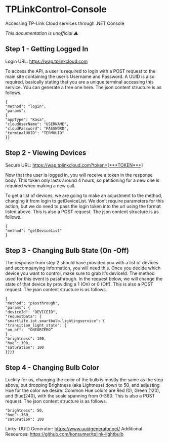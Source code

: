 # TPLinkControl-Console
Accessing TP-Link Cloud services through .NET Console

*This documentation is unofficial ⚠️*

## Step 1 - Getting Logged In

Login URL: https://wap.tplinkcloud.com

To access the API, a user is required to login with a POST request to the main site containing the user’s Username and Password. A UUID is also required, basically stating that you are a unique terminal accessing this service. You can generate a free one here. The json content structure is as follows.
```
{	
"method": "login",
"params": 
{	
"appType": "Kasa",
"cloudUserName": "USERNAME",
"cloudPassword": "PASSWORD",
"terminalUUID": "TERMUUID"
}}
```
## Step 2 - Viewing Devices

Secure URL: https://wap.tplinkcloud.com?token=[***TOKEN***] 

Now that the user is logged in, you will receive a token in the response body. This token only lasts around 4 hours, so petitioning for a new one is required when making a new call. 

To get a list of devices, we are going to make an adjustment to the method, changing it from login to getDeviceList. We don’t require parameters for this action, but we do need to pass the login token into the url using the format listed above. This is also a POST request. The json content structure is as follows.
```
{	
"method": "getDeviceList"
}
```

## Step 3 - Changing Bulb State (On -Off)

The response from step 2 should have provided you with a list of devices and accompanying information, you will need this. Once you decide which device you want to control, make sure to grab it’s deviceId. The method used for this event is passthrough. In the request below, we will change the state of that device by providing a 1 (On) or 0 (Off). This is also a POST request. The json content structure is as follows.
```
{
"method": "passthrough",
"params": {
"deviceId": "DEVICEID",
"requestData": { 
"smartlife.iot.smartbulb.lightingservice": { 
"transition_light_state": {
"on_off:  "ONEORZERO” 
} , 
"brightness": 100,
"hue”: 100,
"saturation": 100
}}}}
```
## Step 4 - Changing Bulb Color

Luckily for us, changing the color of the bulb is mostly the same as the step above, but dropping Brightness (aka Lightness) down to 50, and adjusting Hue for the color we desire. Common Hue colors are Red (0), Green (120), and Blue(240), with the scale spanning from 0-360. This is also a POST request. The json content structure is as follows.

```
"brightness": 50,
"hue”: 360,
"saturation": 100
```


Links: 
UUID Generator: https://www.uuidgenerator.net/
Additional Resources: 
https://github.com/konsumer/tplink-lightbulb
